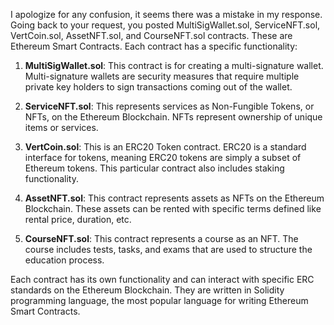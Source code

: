 I apologize for any confusion, it seems there was a mistake in my response. Going back to your request, you posted MultiSigWallet.sol, ServiceNFT.sol, VertCoin.sol, AssetNFT.sol, and CourseNFT.sol contracts. These are Ethereum Smart Contracts. Each contract has a specific functionality:

1. **MultiSigWallet.sol**: This contract is for creating a multi-signature wallet. Multi-signature wallets are security measures that require multiple private key holders to sign transactions coming out of the wallet.

2. **ServiceNFT.sol**: This represents services as Non-Fungible Tokens, or NFTs, on the Ethereum Blockchain. NFTs represent ownership of unique items or services.

3. **VertCoin.sol**: This is an ERC20 Token contract. ERC20 is a standard interface for tokens, meaning ERC20 tokens are simply a subset of Ethereum tokens. This particular contract also includes staking functionality.

4. **AssetNFT.sol**: This contract represents assets as NFTs on the Ethereum Blockchain. These assets can be rented with specific terms defined like rental price, duration, etc.

5. **CourseNFT.sol**: This contract represents a course as an NFT. The course includes tests, tasks, and exams that are used to structure the education process.

Each contract has its own functionality and can interact with specific ERC standards on the Ethereum Blockchain. They are written in Solidity programming language, the most popular language for writing Ethereum Smart Contracts.